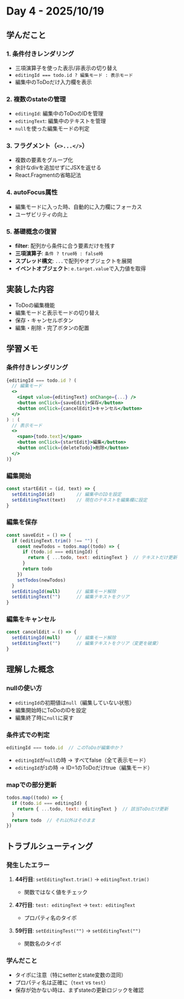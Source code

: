 # Day 4 - 2025/10/19

## 学んだこと

### 1. 条件付きレンダリング
- 三項演算子を使った表示/非表示の切り替え
- `editingId === todo.id ? 編集モード : 表示モード`
- 編集中のToDoだけ入力欄を表示

### 2. 複数のstateの管理
- `editingId`: 編集中のToDoのIDを管理
- `editingText`: 編集中のテキストを管理
- `null`を使った編集モードの判定

### 3. フラグメント（`<>...</>`）
- 複数の要素をグループ化
- 余計なdivを追加せずにJSXを返せる
- React.Fragmentの省略記法

### 4. autoFocus属性
- 編集モードに入った時、自動的に入力欄にフォーカス
- ユーザビリティの向上

### 5. 基礎概念の復習
- **filter**: 配列から条件に合う要素だけを残す
- **三項演算子**: `条件 ? true時 : false時`
- **スプレッド構文**: `...`で配列やオブジェクトを展開
- **イベントオブジェクト**: `e.target.value`で入力値を取得

## 実装した内容
- ToDoの編集機能
- 編集モードと表示モードの切り替え
- 保存・キャンセルボタン
- 編集・削除・完了ボタンの配置

## 学習メモ

### 条件付きレンダリング
```jsx
{editingId === todo.id ? (
  // 編集モード
  <>
    <input value={editingText} onChange={...} />
    <button onClick={saveEdit}>保存</button>
    <button onClick={cancelEdit}>キャンセル</button>
  </>
) : (
  // 表示モード
  <>
    <span>{todo.text}</span>
    <button onClick={startEdit}>編集</button>
    <button onClick={deleteTodo}>削除</button>
  </>
)}
```

### 編集開始
```jsx
const startEdit = (id, text) => {
  setEditingId(id)        // 編集中のIDを設定
  setEditingText(text)    // 現在のテキストを編集欄に設定
}
```

### 編集を保存
```jsx
const saveEdit = () => {
  if (editingText.trim() !== "") {
    const newTodos = todos.map((todo) => {
      if (todo.id === editingId) {
        return { ...todo, text: editingText }  // テキストだけ更新
      }
      return todo
    })
    setTodos(newTodos)
  }
  setEditingId(null)      // 編集モード解除
  setEditingText("")      // 編集テキストをクリア
}
```

### 編集をキャンセル
```jsx
const cancelEdit = () => {
  setEditingId(null)      // 編集モード解除
  setEditingText("")      // 編集テキストをクリア（変更を破棄）
}
```

## 理解した概念

### nullの使い方
- `editingId`の初期値は`null`（編集していない状態）
- 編集開始時にToDoのIDを設定
- 編集終了時に`null`に戻す

### 条件式での判定
```jsx
editingId === todo.id  // このToDoが編集中か？
```
- `editingId`が`null`の時 → すべてfalse（全て表示モード）
- `editingId`が`1`の時 → ID=1のToDoだけtrue（編集モード）

### mapでの部分更新
```jsx
todos.map((todo) => {
  if (todo.id === editingId) {
    return { ...todo, text: editingText }  // 該当ToDoだけ更新
  }
  return todo  // それ以外はそのまま
})
```

## トラブルシューティング

### 発生したエラー
1. **44行目**: `setEditingText.trim()` → `editingText.trim()`
   - 関数ではなく値をチェック

2. **47行目**: `test: editingText` → `text: editingText`
   - プロパティ名のタイポ

3. **59行目**: `setEditingTest("")` → `setEditingText("")`
   - 関数名のタイポ

### 学んだこと
- タイポに注意（特にsetterとstate変数の混同）
- プロパティ名は正確に（`text` vs `test`）
- 保存が効かない時は、まずstateの更新ロジックを確認
